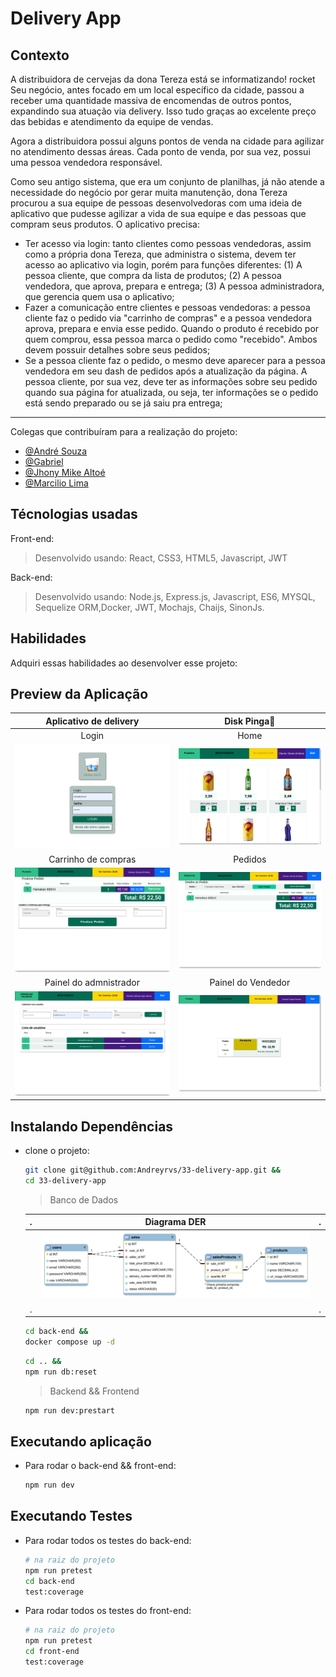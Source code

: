 # Delivery App

## Contexto

A distribuidora de cervejas da dona Tereza está se informatizando! rocket Seu negócio, antes focado em um local específico da cidade, passou a receber uma quantidade massiva de encomendas de outros pontos, expandindo sua atuação via delivery. Isso tudo graças ao excelente preço das bebidas e atendimento da equipe de vendas.

Agora a distribuidora possui alguns pontos de venda na cidade para agilizar no atendimento dessas áreas. Cada ponto de venda, por sua vez, possui uma pessoa vendedora responsável.

Como seu antigo sistema, que era um conjunto de planilhas, já não atende a necessidade do negócio por gerar muita manutenção, dona Tereza procurou a sua equipe de pessoas desenvolvedoras com uma ideia de aplicativo que pudesse agilizar a vida de sua equipe e das pessoas que compram seus produtos. O aplicativo precisa:

- Ter acesso via login: tanto clientes como pessoas vendedoras, assim como a própria dona Tereza, que administra o sistema, devem ter acesso ao aplicativo via login, porém para funções diferentes: (1) A pessoa cliente, que compra da lista de produtos; (2) A pessoa vendedora, que aprova, prepara e entrega; (3) A pessoa administradora, que gerencia quem usa o aplicativo;
- Fazer a comunicação entre clientes e pessoas vendedoras: a pessoa cliente faz o pedido via "carrinho de compras" e a pessoa vendedora aprova, prepara e envia esse pedido. Quando o produto é recebido por quem comprou, essa pessoa marca o pedido como "recebido". Ambos devem possuir detalhes sobre seus pedidos;
- Se a pessoa cliente faz o pedido, o mesmo deve aparecer para a pessoa vendedora em seu dash de pedidos após a atualização da página. A pessoa cliente, por sua vez, deve ter as informações sobre seu pedido quando sua página for atualizada, ou seja, ter informações se o pedido está sendo preparado ou se já saiu pra entrega;


<!-- 
> Utiliza a API []()
 -->

---

Colegas que contribuíram para a realização do projeto:

- [@André Souza](https://github.com/dedojs "github")
- [@Gabriel](https://github.com/gabsufrrj "github")
- [@Jhony Mike Altoé](https://github.com/JhonyAltoe "github")
- [@Marcilio Lima](https://github.com/MarcilioamiL "github")

## Técnologias usadas

Front-end:
> Desenvolvido usando: React, CSS3, HTML5, Javascript, JWT

Back-end:
> Desenvolvido usando: Node.js, Express.js, Javascript, ES6, MYSQL, Sequelize ORM,Docker, JWT, Mochajs, Chaijs, SinonJs.

## Habilidades

Adquiri essas habilidades ao desenvolver esse projeto:

## Preview da Aplicação

| Aplicativo de delivery                           | Disk Pinga🥛                                       |
| :---:                                            | :---:                                              |
| Login                                            | Home                                               |
| ![Login](./readme-assets/01-aplicacao-login.webp) | ![Home](./readme-assets/02-aplicacao-home.webp)     |
| Carrinho de compras                              | Pedidos                                            |
| ![Cart](./readme-assets/03-aplicacao-cart.webp)   | ![orders](./readme-assets/04-aplicacao-orders.webp) |
| Painel do admnistrador                           | Painel do Vendedor                                 |
| ![Admin](./readme-assets/05-aplicacao-adm.webp)   | ![Seller](./readme-assets/06-aplicacao-seller.webp) |

## Instalando Dependências

- clone o projeto:

  ```bash
  git clone git@github.com:Andreyrvs/33-delivery-app.git && 
  cd 33-delivery-app
  ```

  > Banco de Dados

  | .   | Diagrama DER                                          | .   |
  | --- | :---:                                                 | --- |
  |     | ![Login](./readme-assets/07-aplicacao-diagram-er.webp) |     |
  | .   |                                                       | .   |

  ```bash
  cd back-end &&
  docker compose up -d
  ```

  ```bash
  cd .. &&
  npm run db:reset
  ```

  > Backend && Frontend

  ```bash
  npm run dev:prestart

  ```

## Executando aplicação

- Para rodar o back-end && front-end:

  ```bash
  npm run dev
  ```

## Executando Testes

- Para rodar todos os testes do back-end:

  ```bash
  # na raiz do projeto
  npm run pretest
  cd back-end
  test:coverage
  ```

- Para rodar todos os testes do front-end:

  ```bash
  # na raiz do projeto
  npm run pretest
  cd front-end
  test:coverage
  ```
